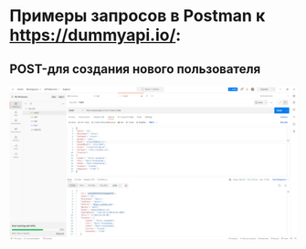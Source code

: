 # Примеры запросов в Postman к https://dummyapi.io/:
## POST-для создания нового пользователя
![](https://github.com/ArturAkopov/Postman/blob/c379273ddd6d048c630cc20eea0fda6626050f03/POST%201.png)
